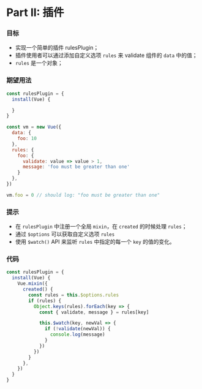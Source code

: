 # Part II: 插件

### 目标

- 实现一个简单的插件 rulesPlugin；
- 插件使用者可以通过添加自定义选项 `rules` 来 validate 组件的 `data` 中的值；
- `rules` 是一个对象；

### 期望用法

```js
const rulesPlugin = {
  install(Vue) {

  }
}

const vm = new Vue({
  data: {
    foo: 10
  },
  rules: {
    foo: {
      validate: value => value > 1,
      message: 'foo must be greater than one'
    }
  },
})

vm.foo = 0 // should log: "foo must be greater than one"
```

### 提示

- 在 `rulesPlugin` 中注册一个全局 `mixin`，在 `created` 的时候处理 `rules`；
- 通过 `$options` 可以获取自定义选项 `rules`
- 使用 `$watch()` API 来监听 `rules` 中指定的每一个 `key` 的值的变化。

### 代码

```js
const rulesPlugin = {
  install(Vue) {
    Vue.mixin({
      created() {
        const rules = this.$options.rules
        if (rules) {
          Object.keys(rules).forEach(key => {
            const { validate, message } = rules[key]

            this.$watch(key, newVal => {
              if (!validate(newVal)) {
                console.log(message)
              }
            })
          })
        }
      },
    })
  }
}
```
